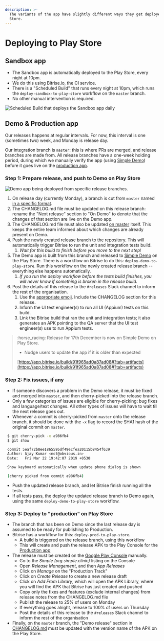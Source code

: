 ```yaml
---
description: >-
  The variants of the app have slightly different ways they get deployed to the
  Store.
---
```


# Deploying to Play Store

## Sandbox app

* The Sandbox app is automatically deployed to the Play Store, every night at 10pm.
* We do this using Bitrise.io, the CI service.&#x20;
* There is a "Scheduled Build" that runs every night at 10pm, which runs the `deploy-sandbox-to-play-store` workflow on the `master` branch.
* No other manual intervention is required.

![Scheduled Build that deploys the Sandbox app daily](../../.gitbook/assets/screenshot-2019-05-07-at-15.39.35.png)

## Demo & Production app

Our releases happens at regular intervals. For now, this interval is one (sometimes two) week, and Monday is release day.

Our integration branch is `master`: this is where PRs are merged, and release branches are made from. All release branches have a one-week holding period, during which we manually verify the app (using [Simple Demo](https://play.google.com/store/apps/details?id=org.simple.clinic.staging)) before it goes live on the [production app](https://play.google.com/store/apps/details?id=org.simple.clinic).

### Step 1: Prepare release, and push to Demo on Play Store

![Demo app being deployed from specific release branches.](../../.gitbook/assets/screenshot-2019-05-07-at-15.46.24.png)

1. On release day (currently Monday), a branch is cut from `master` named [in a specific format](conventions.md#release-branches).
2. The CHANGELOG.md file must be updated on this release branch: rename the "Next release" section to "On Demo" to denote that the changes of that section are live on the Demo app.
3. The CHANGELOG.md file must also be updated [on master](https://github.com/simpledotorg/simple-android/blob/master/CHANGELOG.md) itself. This keeps the entire team informed about which changes are already present on Demo.
4. Push the newly created release branch to the repository. This will automatically trigger Bitrise to run the unit and integration tests build.&#x20;
   1. _Wait for this build to finish before you move to the next step!_
5. The Demo app is built from this branch and released to [Simple Demo](https://play.google.com/store/apps/details?id=org.simple.clinic.staging) on the Play Store. There is a workflow on Bitrise to do this: `deploy-demo-to-play-store`. Run this workflow on the newly created release branch -- everything else happens automatically.&#x20;
   1. _If you run the deploy workflow before the tests build finishes, you will never know if something is broken in the release build._
6. Post the details of this release to the `#releases` Slack channel to inform the rest of the organisation.
   1. Use the [appropriate emoji](broken-reference). Include the CHANGELOG section for this release.
   2. Inform the UI test engineer(s) to run all UI (Appium) tests on this build.
   3. Link the Bitrise build that ran the unit and integration tests; it also generates an APK pointing to the QA server that the UI test engineer(s) use to run Appium tests.

> :horse\_racing: Release for 17th December is now on Simple Demo on Play Store.
>
> * Nudge users to update the app if it is older than expected
>
> [https://app.bitrise.io/build/91f965ad0a87ad08#?tab=artifacts](https://app.bitrise.io/build/91f965ad0a87ad08#?tab=artifacts)

### Step 2: Fix issues, if any

* If someone discovers a problem in the Demo release, it must be fixed and merged into `master`, and then cherry-picked into the release branch.
* Only a few categories of issues are eligible for cherry-picking: bug fixes and language/text changes. All other types of issues will have to wait till the next release goes out.
* Whenever a commit is cherry-picked from `master` onto the release branch, it should be done with the `-x` flag to record the SHA1 hash of the original commit on `master`.

```bash
 $ git cherry-pick -x a986fb4
 $ git show 

 commit 5eaf72b8ee1865595df49ecfea20115b8454f639
 Author: Ajay Kumar <not@obvious.in>
 Date:   Fri Mar 22 19:42:07 2019 +0530

 Show keyboard automatically when update phone dialog is shown

 (cherry picked from commit a986fb4)
```

* Push the updated release branch, and let Bitrise finish running all the tests.
* If all tests pass, the deploy the updated release branch to Demo again, using the same `deploy-demo-to-play-store` workflow.

### Step 3: Deploy to "production" on Play Store

* The branch that has been on Demo since the last release day is assumed to be ready for publishing to Production.
* Bitrise has a workflow for this: `deploy-prod-to-play-store`.&#x20;
  * A build is triggered on the release branch, using this workflow&#x20;
  * This will create and push the release APK to the Play Console for the [Production app](https://play.google.com/store/apps/details?id=org.simple.clinic)
* The release must be created on the [Google Play Console](https://play.google.com/apps/publish) manually.
  * Go to the _Simple (org.simple.clinic)_ listing on the Console
  * Open _Release Management_, and then _App Releases_
  * Click on _Manage_ on the "Production Track"
  * Click on _Create Release_ to create a new release draft
  * Click on _Add From Library_, which will open the APK Library, where you will find the APK that Bitrise has just created and pushed
  * Copy only the fixes and features (exclude internal changes) from release notes from the CHANGELOG.md file
  * Publish the release to 25% of users on Monday
  * If everything goes alright, release to 100% of users on Thursday
  * Post the details of this release to the `#releases` Slack channel to inform the rest of the organisation
* Finally, on the `master` branch, the "Demo release" section in [CHANGELOG.md](https://github.com/simpledotorg/simple-android/blob/master/CHANGELOG.md) must be updated with the version name of the APK on the Play Store.
